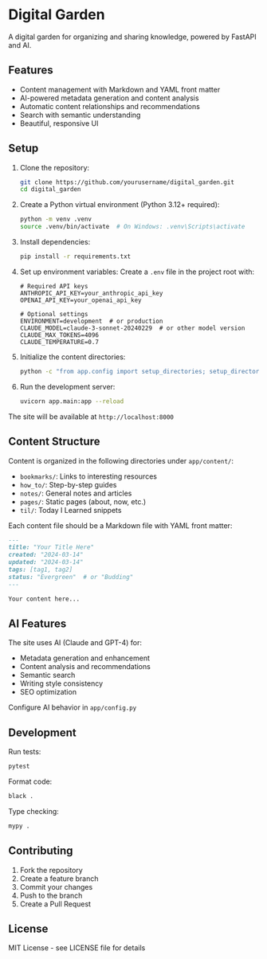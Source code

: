 # Digital Garden

A digital garden for organizing and sharing knowledge, powered by FastAPI and AI.

## Features

- Content management with Markdown and YAML front matter
- AI-powered metadata generation and content analysis
- Automatic content relationships and recommendations
- Search with semantic understanding
- Beautiful, responsive UI

## Setup

1. Clone the repository:
   ```bash
   git clone https://github.com/yourusername/digital_garden.git
   cd digital_garden
   ```

2. Create a Python virtual environment (Python 3.12+ required):
   ```bash
   python -m venv .venv
   source .venv/bin/activate  # On Windows: .venv\Scripts\activate
   ```

3. Install dependencies:
   ```bash
   pip install -r requirements.txt
   ```

4. Set up environment variables:
   Create a `.env` file in the project root with:
   ```env
   # Required API keys
   ANTHROPIC_API_KEY=your_anthropic_api_key
   OPENAI_API_KEY=your_openai_api_key

   # Optional settings
   ENVIRONMENT=development  # or production
   CLAUDE_MODEL=claude-3-sonnet-20240229  # or other model version
   CLAUDE_MAX_TOKENS=4096
   CLAUDE_TEMPERATURE=0.7
   ```

5. Initialize the content directories:
   ```bash
   python -c "from app.config import setup_directories; setup_directories()"
   ```

6. Run the development server:
   ```bash
   uvicorn app.main:app --reload
   ```

The site will be available at `http://localhost:8000`

## Content Structure

Content is organized in the following directories under `app/content/`:
- `bookmarks/`: Links to interesting resources
- `how_to/`: Step-by-step guides
- `notes/`: General notes and articles
- `pages/`: Static pages (about, now, etc.)
- `til/`: Today I Learned snippets

Each content file should be a Markdown file with YAML front matter:
```markdown
---
title: "Your Title Here"
created: "2024-03-14"
updated: "2024-03-14"
tags: [tag1, tag2]
status: "Evergreen"  # or "Budding"
---

Your content here...
```

## AI Features

The site uses AI (Claude and GPT-4) for:
- Metadata generation and enhancement
- Content analysis and recommendations
- Semantic search
- Writing style consistency
- SEO optimization

Configure AI behavior in `app/config.py`

## Development

Run tests:
```bash
pytest
```

Format code:
```bash
black .
```

Type checking:
```bash
mypy .
```

## Contributing

1. Fork the repository
2. Create a feature branch
3. Commit your changes
4. Push to the branch
5. Create a Pull Request

## License

MIT License - see LICENSE file for details
